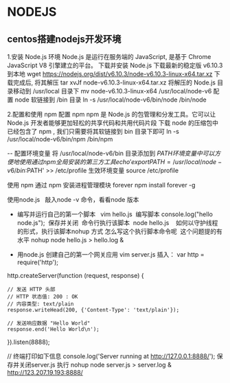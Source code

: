 # NODEJS
centos搭建nodejs开发环境
--------------
1.安装 Node.js 环境
Node.js 是运行在服务端的 JavaScript, 是基于 Chrome JavaScript V8 引擎建立的平台。
下载并安装 Node.js
下载最新的稳定版 v6.10.3 到本地
wget https://nodejs.org/dist/v6.10.3/node-v6.10.3-linux-x64.tar.xz
下载完成后, 将其解压
tar xvJf node-v6.10.3-linux-x64.tar.xz
将解压的 Node.js 目录移动到 /usr/local 目录下
mv node-v6.10.3-linux-x64 /usr/local/node-v6
配置 node 软链接到 /bin 目录
ln -s /usr/local/node-v6/bin/node /bin/node

2.配置和使用 npm
配置 npm
npm 是 Node.js 的包管理和分发工具。它可以让 Node.js 开发者能够更加轻松的共享代码和共用代码片段
下载 node 的压缩包中已经包含了 npm , 我们只需要将其软链接到 bin 目录下即可
ln -s /usr/local/node-v6/bin/npm /bin/npm

--
配置环境变量
将 /usr/local/node-v6/bin 目录添加到 $PATH 环境变量中可以方便地使用通过 npm 全局安装的第三方工具
echo 'export PATH=/usr/local/node-v6/bin:$PATH' >> /etc/profile
生效环境变量
source /etc/profile

使用 npm
通过 npm 安装进程管理模块 forever
npm install forever -g

使用node.js  
敲入node -v 命令，看看node 版本
* 编写并运行自己的第一个脚本  
vim hello.js
  编写脚本  console.log("hello node.js");
  保存并关闭
  命令行执行该脚本  node hello.js 
    如何以守护线程的形式，执行该脚本nohup 方式 怎么写这个执行脚本命令呢  这个问题提的有水平
nohup node hello.js > hello.log &

* 用node.js 创建自己的第一个网关应用
 vim  server.js
插入：
var http = require('http');

http.createServer(function (request, response) {

    // 发送 HTTP 头部 
    // HTTP 状态值: 200 : OK
    // 内容类型: text/plain
    response.writeHead(200, {'Content-Type': 'text/plain'});

    // 发送响应数据 "Hello World"
    response.end('Hello World\n');
}).listen(8888);

// 终端打印如下信息
console.log('Server running at http://127.0.0.1:8888/');
保存并关闭server.js 
执行  nohup node server.js > server.log &  
http://123.207.19.193:8888/    




